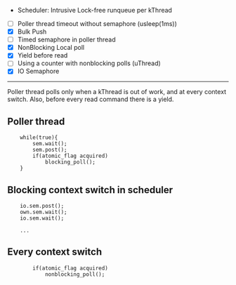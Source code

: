 - Scheduler: Intrusive Lock-free runqueue per kThread
- [ ] Poller thread timeout without semaphore (usleep(1ms))
- [x] Bulk Push
- [ ] Timed semaphore in poller thread
- [x] NonBlocking Local poll
- [x] Yield before read
- [ ] Using a counter with nonblocking polls (uThread)
- [x] IO Semaphore

---

Poller thread polls only when a kThread is out of work, and at every context
switch. Also, before every read command there is a yield.

## Poller thread

```
    while(true){
        sem.wait();
        sem.post();
        if(atomic_flag acquired)
            blocking_poll();
    }
```

## Blocking context switch in scheduler
```
    io.sem.post();
    own.sem.wait();
    io.sem.wait();

    ...
```

## Every context switch
```
        if(atomic_flag acquired)
            nonblocking_poll();

```